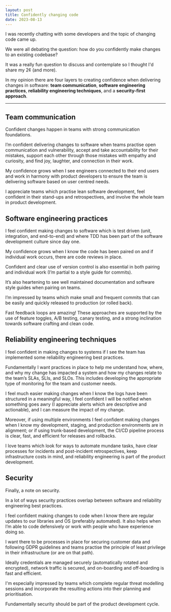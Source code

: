 ```yaml
---
layout: post
title: Confidently changing code
date: 2023-08-13
---
```


I was recently chatting with some developers and the topic of changing code came up. 

We were all debating the question: how do you confidently make changes to an existing codebase?

It was a really fun question to discuss and contemplate so I thought I'd share my 2¢ (and more).

In my opinion there are four layers to creating confidence when delivering changes in software: **team communication**, **software engineering practices**, **reliability engineering techniques**, and a **security-first approach**.

-----------------------

## Team communication

Confident changes happen in teams with strong communication foundations. 

I’m confident delivering changes to software when teams practise open communication and vulnerability, accept and take accountability for their mistakes, support each other through those mistakes with empathy and curiosity, and find joy, laughter, and connection in their work. 

My confidence grows when I see engineers connected to their end users and work in harmony with product developers to ensure the team is delivering software based on user centred needs. 

I appreciate teams which practise lean software development, feel confident in their stand-ups and retrospectives, and involve the whole team in product development.

## Software engineering practices

I feel confident making changes to software which is test driven (unit, integration, and end-to-end) and where TDD has been part of the software development culture since day one. 

My confidence grows when I know the code has been paired on and if individual work occurs, there are code reviews in place. 

Confident and clear use of version control is also essential in both pairing and individual work (I’m partial to a style guide for commits). 

It’s also heartening to see well maintained documentation and software style guides when pairing on teams. 

I’m impressed by teams which make small and frequent commits that can be easily and quickly released to production (or rolled back). 

Fast feedback loops are amazing! These approaches are supported by the use of feature toggles, A/B testing, canary testing, and a strong inclination towards software crafting and clean code.

## Reliability engineering techniques

I feel confident in making changes to systems if I see the team has implemented some reliability engineering best practices. 

Fundamentally I want practices in place to help me understand how, where, and why my change has impacted a system and how my changes relate to the team’s SLAs, SLIs, and SLOs. This includes developing the appropriate type of monitoring for the team and customer needs. 

I feel much easier making changes when I know the logs have been structured in a meaningful way, I feel confident I will be notified when something goes awry (I appreciate alerts which are descriptive and actionable), and I can measure the impact of my change. 

Moreover, if using multiple environments I feel confident making changes when I know my development, staging, and production environments are in alignment; or if using trunk-based development, the CI/CD pipeline process is clear, fast, and efficient for releases and rollbacks. 

I love teams which look for ways to automate mundane tasks, have clear processes for incidents and post-incident retrospectives, keep infrastructure costs in mind, and reliability engineering is part of the product development.

## Security

Finally, a note on security. 

In a lot of ways security practices overlap between software and reliability engineering best practices. 

I feel confident making changes to code when I know there are regular updates to our libraries and OS (preferably automated). It also helps when I’m able to code defensively or work with people who have experience doing so. 

I want there to be processes in place for securing customer data and following GDPR guidelines and teams practise the principle of least privilege in their infrastructure (or are on that path).

Ideally credentials are managed securely (automatically rotated and encrypted), network traffic is secured, and on-boarding and off-boarding is fast and efficient.

I'm especially impressed by teams which complete regular threat modelling sessions and incorporate the resulting actions into their planning and prioritisation.

Fundamentally security should be part of the product development cycle.
